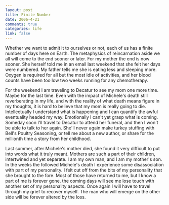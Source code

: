 ```yaml
--- 
layout: post
title: Finite Number
date: 2006-4-21
comments: true
categories: life
link: false
---
```

Whether we want to admit it to ourselves or not, each of us has a finite number of days here on Earth. The metaphysics of reincarnation aside we all will come to the end sooner or later. For my mother the end is now sooner. She herself told me in an email last weekend that she felt her days were numbered. My father tells me she is eating less and sleeping more. Oxygen is required for all but the most idle of activities, and her blood counts have been too low two weeks running for any chemotherapy.

For the weekend I am traveling to Decatur to see my mom one more time. Maybe for the last time. Even with the impact of Michele's death still reverberating in my life, and with the reality of what death means figure in my thoughts, it is hard to believe that my mom is really going to die. Intellectually I understand what is happening and I can quantify the awful eventuality headed my way. Emotionally I can't yet grasp what is coming. Someday soon I'll travel to Decatur to attend her funeral, and then I won't be able to talk to her again. She'll never again make turkey stuffing with Bell's Poultry Seasoning, or tell me about a new author, or share for the millionth time a story from her childhood.

Last summer, after Michele's mother died, she found it very difficult to put into words what it truly meant. Mothers are such a part of their children, intertwined and yet separate. I am my own man, and I am my mother's son. In the weeks the followed Michele's death I experience some disassociation with part of my personality. I felt cut off from the bits of my personality that she brought to the fore. Most of those have returned to me, but I know a part of me is forever gone. the coming days will see me lose touch with another set of my personality aspects. Once again I will have to travel through my grief to recover myself. The man who will emerge on the other side will be forever altered by the loss.
